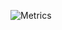![Metrics](https://metrics.lecoq.io/cr0tk?template=classic&followup=1&isocalendar=1&languages=1&posts=1&projects=1&posts.limit=4&posts.source=dev.to&isocalendar.duration=half-year&projects.limit=4&config.timezone=Asia%2FKolkata)
